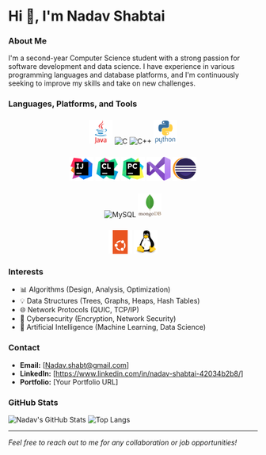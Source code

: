 #  Hi 👋, I'm Nadav Shabtai</b></h1>

### About Me
I'm a second-year Computer Science student with a strong passion for software development and data science. I have experience in various programming languages and database platforms, and I'm continuously seeking to improve my skills and take on new challenges.


### Languages, Platforms, and Tools
<div align="center">
  <h3></h3>
  <img src="https://github.com/devicons/devicon/blob/master/icons/java/java-original-wordmark.svg" alt="Java" width="48" height="48"/>
  <img src="https://img.icons8.com/color/48/000000/c-programming.png" alt="C" />
  <img src="https://img.icons8.com/color/48/000000/c-plus-plus-logo.png" alt="C++" />
  <img src="https://github.com/devicons/devicon/blob/master/icons/python/python-original-wordmark.svg" alt="Python" width="48" height="48"/>
</div>

<div align="center">
  <h3></h3>
  <img src="https://github.com/devicons/devicon/blob/master/icons/intellij/intellij-original.svg" alt="IntelliJ IDEA" width="48" height="48"/>
  <img src="https://github.com/devicons/devicon/blob/master/icons/clion/clion-original.svg" alt="CLion" width="48" height="48"/>
  <img src="https://github.com/devicons/devicon/blob/master/icons/pycharm/pycharm-original.svg" alt="PyCharm" width="48" height="48"/>
  <img src="https://github.com/devicons/devicon/blob/master/icons/visualstudio/visualstudio-original.svg" alt="Visual Studio" width="48" height="48"/>
  <img src="https://github.com/devicons/devicon/blob/master/icons/eclipse/eclipse-original.svg" alt="Eclipse" width="48" height="48"/>
</div>

<div align="center">
  <h3></h3>
  <img src="https://img.icons8.com/color/48/000000/mysql-logo.png" alt="MySQL" />
  <img src="https://github.com/devicons/devicon/blob/master/icons/mongodb/mongodb-original-wordmark.svg" alt="MongoDB" width="48" height="48"/>
  <h3></h3>
  <img src="https://github.com/devicons/devicon/blob/master/icons/ubuntu/ubuntu-original.svg" alt="Ubuntu" width="48" height="48"/>
  <img src="https://github.com/devicons/devicon/blob/master/icons/linux/linux-original.svg" alt="Linux" width="48" height="48"/>
</div>

### Interests
- 📊 Algorithms (Design, Analysis, Optimization)
- 💡 Data Structures (Trees, Graphs, Heaps, Hash Tables)
- 🌐 Network Protocols (QUIC, TCP/IP)
- 🔐 Cybersecurity (Encryption, Network Security)
- 🤖 Artificial Intelligence (Machine Learning, Data Science)

### Contact
- **Email:** [Nadav.shabt@gmail.com]
- **LinkedIn:** [https://www.linkedin.com/in/nadav-shabtai-42034b2b8/]
- **Portfolio:** [Your Portfolio URL]

### GitHub Stats
![Nadav's GitHub Stats](https://github-readme-stats.vercel.app/api?username=NadavShabta&show_icons=true&theme=radical)
![Top Langs](https://github-readme-stats.vercel.app/api/top-langs/?username=NadavShabta&layout=compact&theme=radical)

---

*Feel free to reach out to me for any collaboration or job opportunities!*
